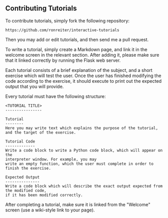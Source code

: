 Contributing Tutorials
----------------------

To contribute tutorials, simply fork the following repository:

	https://github.com/ronreiter/interactive-tutorials

Then you may add or edit tutorials, and then send me a pull request.

To write a tutorial, simply create a Markdown page, and link it in the welcome screen in the relevant section. After adding it, please make sure that it linked correctly by running the Flask web server.

Each tutorial consists of a brief explanation of the subject, and a short exercise which will test the user. Once the user has finished modifying the code according to the exercise, it should execute to print out the expected output that you will provide.

Every tutorial must have the following structure:

	<TUTORIAL TITLE>
	----------------

	Tutorial
	--------
	Here you may write text which explains the purpose of the tutorial, 
	and the target of the exercise.

	Tutorial Code
	-------------
	Write a code block to write a Python code block, which will appear on the 
	interpreter window. For example, you may
	write an empty function, which the user must complete in order to finish the exercise.
	
	Expected Output
	---------------
	Write a code block which will describe the exact output expected from the modified code, 
	if it has been modified correctly.

After completing a tutorial, make sure it is linked from the "Welcome" screen (use a wiki-style link to your page).
